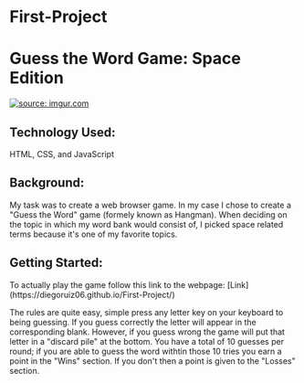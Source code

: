 # First-Project
<h1>Guess the Word Game: Space Edition</h1>
<a href="https://imgur.com/Db2dbDA"><img src="https://i.imgur.com/Db2dbDA.png" title="source: imgur.com" /></a>

<h2> Technology Used:</h2>
HTML, CSS, and JavaScript

<h2>Background:</h2>
My task was to create a web browser game. In my case I chose to create a "Guess the Word" game (formely known as Hangman). When deciding on the topic in which my word bank would consist of, I picked space related terms because it's one of my favorite topics.

<h2>Getting Started:</h2>
To actually play the game follow this link to the webpage: [Link](https://diegoruiz06.github.io/First-Project/)

The rules are quite easy, simple press any letter key on your keyboard to being guessing. If you guess correctly the letter will appear in the corresponding blank. However, if you guess wrong the game will put that letter in a "discard pile" at the bottom. You have a total of 10 guesses per round; if you are able to guess the word withtin those 10 tries you earn a point in the "Wins" section. If you don't then a point is given to the "Losses" section.
